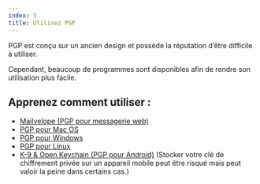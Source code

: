 ```yaml
---
index: 3
title: Utilisez PGP
---
```

PGP est conçu sur un ancien design et possède la réputation d’être difficile à utiliser.

Cependant, beaucoup de programmes sont disponibles afin de rendre son utilisation plus facile.

## Apprenez comment utiliser :

*   [Mailvelope (PGP pour messagerie web)](umbrella://cours/mailvelope)
*   [PGP pour Mac OS](umbrella://tools/pgp/s_pgp-for-mac-os-x.md)
*   [PGP pour Windows](umbrella://tools/pgp/s_pgp-for-windows.md)
*   [PGP pour Linux](umbrella://tools/pgp/s_pgp-for-linux.md)
*   [K-9 & Open Keychain (PGP pour Android)](umbrella://tools/encryption/s_k9-apg.md) (Stocker votre clé de chiffrement privée sur un appareil mobile peut être risqué mais peut valoir la peine dans certains cas.)
